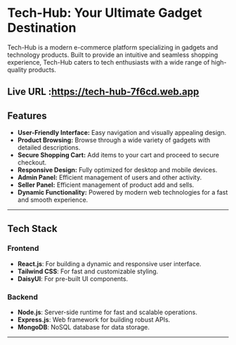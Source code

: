 # Tech-Hub: Your Ultimate Gadget Destination

Tech-Hub is a modern e-commerce platform specializing in gadgets and technology products. Built to provide an intuitive and seamless shopping experience, Tech-Hub caters to tech enthusiasts with a wide range of high-quality products.

## Live URL :https://tech-hub-7f6cd.web.app

## Features

- **User-Friendly Interface:** Easy navigation and visually appealing design.
- **Product Browsing:** Browse through a wide variety of gadgets with detailed descriptions.
- **Secure Shopping Cart:** Add items to your cart and proceed to secure checkout.
- **Responsive Design:** Fully optimized for desktop and mobile devices.
- **Admin Panel:** Efficient management of users and other activity.
- **Seller Panel:** Efficient management of product add and sells.
- **Dynamic Functionality:** Powered by modern web technologies for a fast and smooth experience.

---

## Tech Stack

### Frontend
- **React.js**: For building a dynamic and responsive user interface.
- **Tailwind CSS**: For fast and customizable styling.
- **DaisyUI**: For pre-built UI components.

### Backend
- **Node.js**: Server-side runtime for fast and scalable operations.
- **Express.js**: Web framework for building robust APIs.
- **MongoDB**: NoSQL database for data storage.

---




